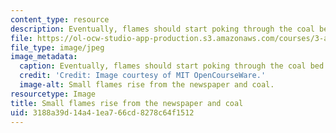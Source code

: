 ```yaml
---
content_type: resource
description: Eventually, flames should start poking through the coal bed.
file: https://ol-ocw-studio-app-production.s3.amazonaws.com/courses/3-a04-modern-blacksmithing-and-physical-metallurgy-fall-2008/3188a39d14a41ea766cd8278c64f1512_003.jpg
file_type: image/jpeg
image_metadata:
  caption: Eventually, flames should start poking through the coal bed.
  credit: 'Credit: Image courtesy of MIT OpenCourseWare.'
  image-alt: Small flames rise from the newspaper and coal.
resourcetype: Image
title: Small flames rise from the newspaper and coal
uid: 3188a39d-14a4-1ea7-66cd-8278c64f1512
---
```

